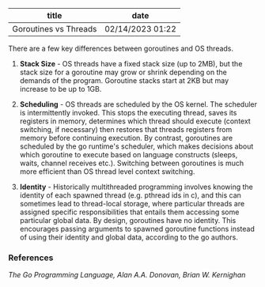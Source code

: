 | title | date |
|---|---|
| Goroutines vs Threads | 02/14/2023 01:22 |

There are a few key differences between goroutines and OS threads. 

1. **Stack Size** - OS threads have a fixed stack size (up to 2MB), but the
stack size for a goroutine may grow or shrink depending on the demands of the 
program. Goroutine stacks start at 2KB but may increase to be up to 1GB.

2. **Scheduling** - OS threads are scheduled by the OS kernel. The scheduler is
intermittently invoked. This stops the executing thread, saves its registers in
memory, determines which thread should execute (context switching, if necessary)
then restores that threads registers from memory before continuing execution.
By contrast, goroutines are scheduled by the go runtime's scheduler, which makes
decisions about which goroutine to execute based on language constructs (sleeps,
waits, channel receives etc.). Switching between goroutines is much more efficient
than OS thread level context switching. 

3. **Identity** - Historically multithreaded programming involves knowing the
identity of each spawned thread (e.g. pthread ids in c), and this can sometimes
lead to thread-local storage, where particular threads are assigned specific
responsibilities that entails them accessing some particular global data. By
design, goroutines have no identity. This encourages passing arguments to spawned
goroutine functions instead of using their identity and global data, according
to the go authors. 

### References
_The Go Programming Language, Alan A.A. Donovan, Brian W. Kernighan_
